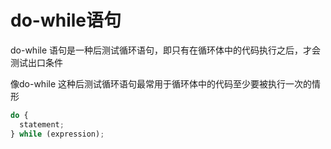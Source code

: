 # do-while语句

do-while 语句是一种后测试循环语句，即只有在循环体中的代码执行之后，才会测试出口条件

像do-while 这种后测试循环语句最常用于循环体中的代码至少要被执行一次的情形

```javascript
do {
  statement;
} while (expression);
```
